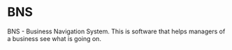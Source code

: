 # BNS
BNS - Business Navigation System. This is software that helps managers of a business see what is going on.
